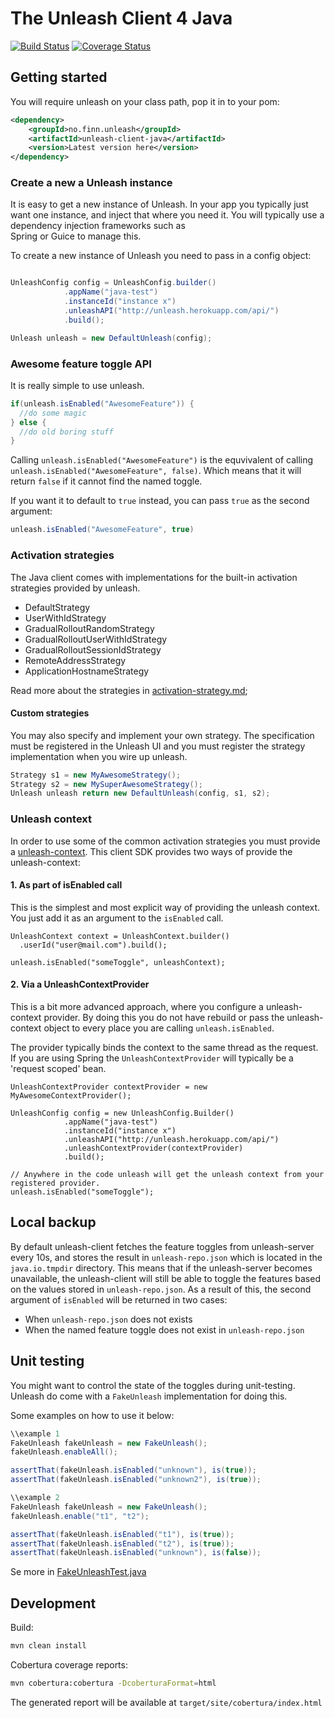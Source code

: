 # The Unleash Client 4 Java

[![Build Status](https://travis-ci.org/Unleash/unleash-client-java.svg?branch=master)](https://travis-ci.org/Unleash/unleash-client-java)
[![Coverage Status](https://coveralls.io/repos/github/Unleash/unleash-client-java/badge.svg?branch=master)](https://coveralls.io/github/Unleash/unleash-client-java?branch=master)

## Getting started
You will require unleash on your class path, pop it in to your pom:

```xml
<dependency>
    <groupId>no.finn.unleash</groupId>
    <artifactId>unleash-client-java</artifactId>
    <version>Latest version here</version>
</dependency>
```


### Create a new a Unleash instance

It is easy to get a new instance of Unleash. In your app you typically just want one instance, 
and inject that where you need it. You will typically use a dependency injection frameworks such as  
Spring or Guice to manage this. 

To create a new instance of Unleash you need to pass in a config object:
```java

UnleashConfig config = UnleashConfig.builder()
            .appName("java-test")
            .instanceId("instance x")
            .unleashAPI("http://unleash.herokuapp.com/api/")
            .build();

Unleash unleash = new DefaultUnleash(config);
```

### Awesome feature toggle API

It is really simple to use unleash.

```java
if(unleash.isEnabled("AwesomeFeature")) {
  //do some magic
} else {
  //do old boring stuff
}
```

Calling `unleash.isEnabled("AwesomeFeature")` is the equvivalent of calling `unleash.isEnabled("AwesomeFeature", false)`. 
Which means that it will return `false` if it cannot find the named toggle. 

If you want it to default to `true` instead, you can pass `true` as the second argument:

```java
unleash.isEnabled("AwesomeFeature", true)
```

### Activation strategies

The Java client comes with implementations for the built-in activation strategies 
provided by unleash. 

- DefaultStrategy
- UserWithIdStrategy
- GradualRolloutRandomStrategy
- GradualRolloutUserWithIdStrategy
- GradualRolloutSessionIdStrategy
- RemoteAddressStrategy
- ApplicationHostnameStrategy

Read more about the strategies in [activation-strategy.md](https://github.com/Unleash/unleash/blob/master/docs/activation-strategies.md);

#### Custom strategies
You may also specify and implement your own strategy. The specification must be registered in the Unleash UI and 
you must register the strategy implementation when you wire up unleash. 

```java
Strategy s1 = new MyAwesomeStrategy();
Strategy s2 = new MySuperAwesomeStrategy();
Unleash unleash return new DefaultUnleash(config, s1, s2);

```

### Unleash context

In order to use some of the common activation strategies you must provide a [unleash-context](https://github.com/Unleash/unleash/blob/master/docs/unleash-context.md).
This client SDK provides two ways of provide the unleash-context:

#### 1. As part of isEnabled call
This is the simplest and most explicit way of providing the unleash context. 
You just add it as an argument to the `isEnabled` call. 


```
UnleashContext context = UnleashContext.builder()
  .userId("user@mail.com").build();

unleash.isEnabled("someToggle", unleashContext);
``` 


#### 2. Via a UnleashContextProvider
This is a bit more advanced approach, where you configure a unleash-context provider. 
By doing this you do not have rebuild or pass the unleash-context object to every 
place you are calling `unleash.isEnabled`. 

The provider typically binds the context to the same thread as the request. 
If you are using Spring the `UnleashContextProvider` will typically be a 
'request scoped' bean. 


```
UnleashContextProvider contextProvider = new MyAwesomeContextProvider();

UnleashConfig config = new UnleashConfig.Builder()
            .appName("java-test")
            .instanceId("instance x")
            .unleashAPI("http://unleash.herokuapp.com/api/")
            .unleashContextProvider(contextProvider)
            .build();

// Anywhere in the code unleash will get the unleash context from your registered provider. 
unleash.isEnabled("someToggle");
``` 

## Local backup
By default unleash-client fetches the feature toggles from unleash-server every 10s, and stores the 
result in `unleash-repo.json` which is located in the `java.io.tmpdir` directory. This means that if 
the unleash-server becomes unavailable, the unleash-client will still be able to toggle the features 
based on the values stored in `unleash-repo.json`. As a result of this, the second argument of 
`isEnabled` will be returned in two cases:

* When `unleash-repo.json` does not exists
* When the named feature toggle does not exist in `unleash-repo.json`


## Unit testing
You might want to control the state of the toggles during unit-testing.
Unleash do come with a ```FakeUnleash``` implementation for doing this. 

Some examples on how to use it below:


```java
\\example 1
FakeUnleash fakeUnleash = new FakeUnleash();
fakeUnleash.enableAll();

assertThat(fakeUnleash.isEnabled("unknown"), is(true));
assertThat(fakeUnleash.isEnabled("unknown2"), is(true));

\\example 2
FakeUnleash fakeUnleash = new FakeUnleash();
fakeUnleash.enable("t1", "t2");

assertThat(fakeUnleash.isEnabled("t1"), is(true));
assertThat(fakeUnleash.isEnabled("t2"), is(true));
assertThat(fakeUnleash.isEnabled("unknown"), is(false));
```

Se more in [FakeUnleashTest.java](https://github.com/Unleash/unleash-client-java/blob/master/src/test/java/no/finn/unleash/FakeUnleashTest.java)

## Development

Build:
```bash
mvn clean install
```

Cobertura coverage reports:
```bash
mvn cobertura:cobertura -DcoberturaFormat=html
```
The generated report will be available at ```target/site/cobertura/index.html```
